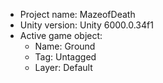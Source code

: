 <!-- UNITY CODE ASSIST INSTRUCTIONS START -->
- Project name: MazeofDeath
- Unity version: Unity 6000.0.34f1
- Active game object:
  - Name: Ground
  - Tag: Untagged
  - Layer: Default
<!-- UNITY CODE ASSIST INSTRUCTIONS END -->